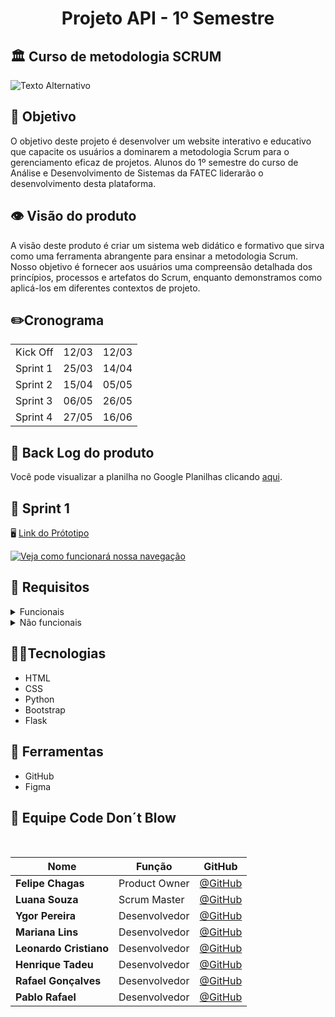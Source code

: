 <h1 align="center"> Projeto API - 1º Semestre </h1>



## 🏛️ Curso de metodologia SCRUM 

<img src="https://wac-cdn.atlassian.com/dam/jcr:7af87fb7-1d9d-40de-910b-852ad8fe1825/scrum@2x.png?cdnVersion=1549" alt="Texto Alternativo">

## 🏁 Objetivo
O objetivo deste projeto é desenvolver um website interativo e educativo que capacite os usuários a dominarem a metodologia Scrum para o gerenciamento eficaz de projetos. Alunos do 1º semestre do curso de Análise e Desenvolvimento de Sistemas da FATEC liderarão o desenvolvimento desta plataforma.

## 👁️ Visão do produto
A visão deste produto é criar um sistema web didático e formativo que sirva como uma ferramenta abrangente para ensinar a metodologia Scrum. Nosso objetivo é fornecer aos usuários uma compreensão detalhada dos princípios, processos e artefatos do Scrum, enquanto demonstramos como aplicá-los em diferentes contextos de projeto.

## ✏️Cronograma
<table>
  <tr>
    <td>Kick Off</td>
    <td>12/03</td>
    <td>12/03</td>
  </tr>
   <tr>
    <td>Sprint 1</td>
    <td>25/03</td>
    <td>14/04</td>
  </tr>
   <tr>
    <td>Sprint 2</td>
    <td>15/04</td>
    <td>05/05</td>
  </tr>
   <tr>
    <td>Sprint 3</td>
    <td>06/05</td>
    <td>26/05</td>
  </tr>
   <tr>
   <td>Sprint 4</td>
    <td>27/05</td>
    <td>16/06</td>
  </tr>
</table>

## 📑 Back Log do produto
Você pode visualizar a planilha no Google Planilhas clicando [aqui](https://docs.google.com/spreadsheets/d/e/2PACX-1vTjRgqvYZv0bv0nnhDIQUGqU_bEFrsYi1pcQFEnWeyEQrnkYsmPLVW-WnNNP2OMefQktS1XxQl3euOB/pubhtml).

## 🔰 Sprint 1
🖥️ <a href="https://www.figma.com/file/AITmv8eBwOrtGHrH3mUCpp/ScrumTutor?type=design&node-id=0%3A1&mode=design&t=XtDlVeMKcAiUqZ5w-1">Link do Prótotipo</a>

[![Veja como funcionará nossa navegação](http://www.img.youtube.com/vi/a0tEuoaHXgk/0.jpg)](https://www.youtube.com/watch?v=a0tEuoaHXgk)

## 💼 Requisitos
<details>
  <summary>
 Funcionais
</summary>
<ul>
        <li>Linguagem Python (Requisito Fatec)</li>
        <li>Linguagem HTML e CSS (Requisito Fatec)</li>
        <li>Python</li>
        <li>Uso do framework Bootstrap</li>
</ul>
</details>
<details>
  <summary>
  Não funcionais
</summary>
<ul>
        <li>Documentação via Github.</li>
        <li>Linguagem de programação Python, framework Flask.</li>
        <li>Linguagem de marcação HTML e CSS.</li>
</ul>
</details>


## 🧑‍💻Tecnologias

<ul>
        <li>HTML</li>
        <li>CSS</li>
        <li>Python</li>
        <li>Bootstrap</li>
        <li>Flask</li>
</ul>

## 🧰 Ferramentas
<ul>
        <li>GitHub</li>
        <li>Figma</li>        
</ul>

## 👥 Equipe Code Don´t Blow

<br>

|Nome|Função|GitHub|
| -------- |-------- |-------- |
|**Felipe Chagas**|Product Owner|[@GitHub](https://github.com/oFelipeChagas)|
|**Luana Souza**|Scrum Master|[@GitHub](https://github.com/luanaapms)|
|**Ygor Pereira**|Desenvolvedor|[@GitHub](https://github.com/YgorPereira)|
|**Mariana Lins**|Desenvolvedor|[@GitHub](https://github.com/mariana-lins)|
|**Leonardo Cristiano**|Desenvolvedor|[@GitHub](https://github.com/Leonardo-dSouza)|
|**Henrique Tadeu**|Desenvolvedor|[@GitHub](https://github.com/henrySilverIX)|
|**Rafael Gonçalves**|Desenvolvedor|[@GitHub](https://github.com/EstupendoG)|
|**Pablo Rafael**|Desenvolvedor|[@GitHub](https://github.com/Rafa0709)|

</br>